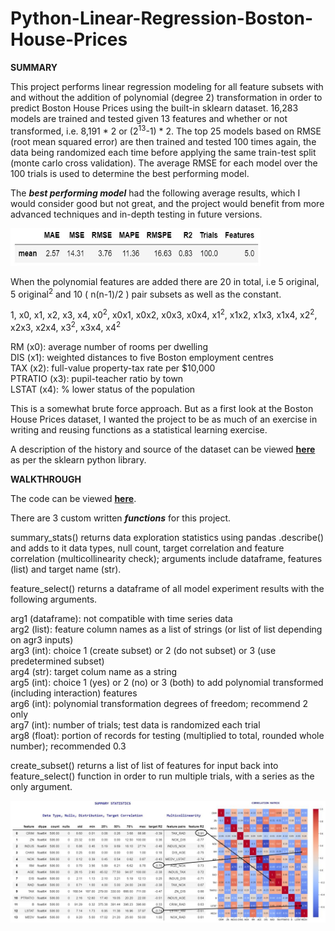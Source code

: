 # Python-Linear-Regression-Boston-House-Prices

**SUMMARY**

This project performs linear regression modeling for all feature subsets with and without the addition of polynomial (degree 2) transformation in order to predict Boston House Prices using the built-in sklearn dataset. 16,283 models are trained and tested given 13 features and whether or not transformed, i.e. 8,191 * 2 or (2<sup>13</sup>-1) * 2. The top 25 models based on RMSE (root mean squared error) are then trained and tested 100 times again, the data being randomized each time before applying the same train-test split (monte carlo cross validation). The average RMSE for each model over the 100 trials is used to determine the best performing model. 

The **_best performing model_** had the following average results, which I would consider good but not great, and the project would benefit from more advanced techniques and in-depth testing in future versions.   

<img src="https://github.com/aaronmkwong/Python-Linear-Regression-Boston-House-Prices/blob/main/Images/01_best_model_result.JPG" width="400" height="60">

When the polynomial features are added there are 20 in total, i.e 5 original, 5 original<sup>2</sup> and 10 ( n(n-1)/2 ) pair subsets as well as the constant.

1, x0, x1, x2, x3, x4, x0<sup>2</sup>, x0x1, x0x2, x0x3, x0x4, x1<sup>2</sup>, x1x2,  x1x3, x1x4, x2<sup>2</sup>, x2x3, x2x4, x3<sup>2</sup>, x3x4, x4<sup>2</sup>

RM (x0): average number of rooms per dwelling <br/>
DIS (x1): weighted distances to five Boston employment centres <br/>
TAX (x2): full-value property-tax rate per $10,000 <br/>
PTRATIO (x3): pupil-teacher ratio by town <br/>
LSTAT (x4): % lower status of the population

This is a somewhat brute force approach. But as a first look at the Boston House Prices dataset, I wanted the project to be as much of an exercise in writing and reusing functions as a statistical learning exercise. 

A description of the history and source of the dataset can be viewed **[here](https://github.com/aaronmkwong/Python-Linear-Regression-Boston-House-Prices/blob/main/Images/02_dataset_description.JPG)** as per the sklearn python library.      

**WALKTHROUGH**

The code can be viewed **[here](https://github.com/aaronmkwong/Python-Linear-Regression-Boston-House-Prices/blob/main/Program%20Files/Boston_House_Prices_06.ipynb)**.

There are 3 custom written **_functions_** for this project. 

summary_stats() returns data exploration statistics using pandas .describe() and adds to it data types, null count, target correlation and feature correlation (multicollinearity check); arguments include dataframe, features (list) and target name (str).   

feature_select() returns a dataframe of all model experiment results with the following arguments.

arg1 (dataframe): not compatible with time series data <br/>
arg2 (list): feature column names as a list of strings (or list of list depending on agr3 inputs) <br/>
arg3 (int): choice 1 (create subset) or 2 (do not subset) or 3 (use predetermined subset) <br/>
arg4 (str): target colum name as a string <br/>
arg5 (int): choice 1 (yes) or 2 (no) or 3 (both) to add polynomial transformed (including interaction) features <br/>
arg6 (int): polynomial transformation degrees of freedom; recommend 2 only <br/>
arg7 (int): number of trials; test data is randomized each trial <br/>
arg8 (float): portion of records for testing (multiplied to total, rounded whole number);  recommended 0.3 <br/>

create_subset() returns a list of list of features for input back into feature_select() function in order to run multiple trials, with a series as the only argument.

<img src="https://github.com/aaronmkwong/Python-Linear-Regression-Boston-House-Prices/blob/main/Images/03_summary_statistics.JPG">
